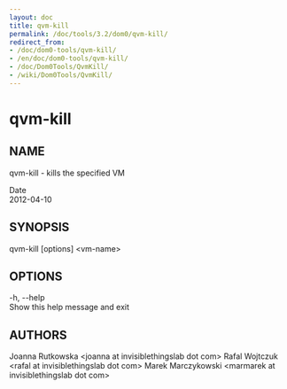 ```yaml
---
layout: doc
title: qvm-kill
permalink: /doc/tools/3.2/dom0/qvm-kill/
redirect_from:
- /doc/dom0-tools/qvm-kill/
- /en/doc/dom0-tools/qvm-kill/
- /doc/Dom0Tools/QvmKill/
- /wiki/Dom0Tools/QvmKill/
---
```


qvm-kill
========

NAME
----

qvm-kill - kills the specified VM

Date  
2012-04-10

SYNOPSIS
--------

qvm-kill [options] \<vm-name\>

OPTIONS
-------

-h, --help  
Show this help message and exit

AUTHORS
-------

Joanna Rutkowska \<joanna at invisiblethingslab dot com\>
Rafal Wojtczuk \<rafal at invisiblethingslab dot com\>
Marek Marczykowski \<marmarek at invisiblethingslab dot com\>
